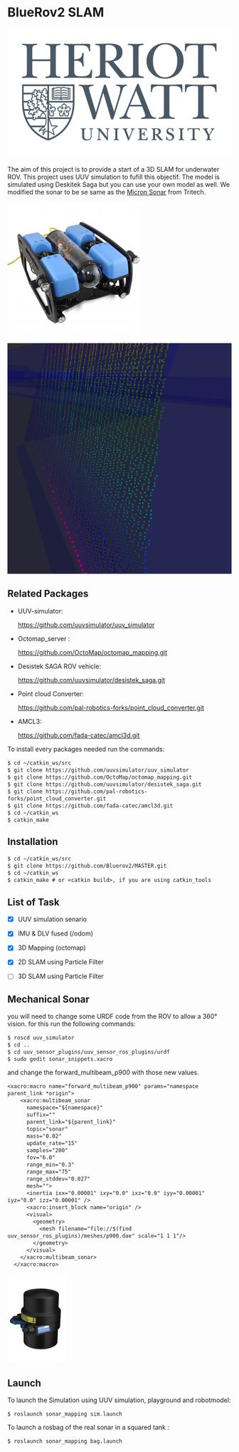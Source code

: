 # BlueRov2 SLAM

![Heriot Watt](https://github.com/Bluerov2/MASTER/blob/master/images/hh.jpg)


The aim of this project is to provide a start of a 3D SLAM for underwater ROV. This project uses UUV simulation to fufill this objectif. The model is simulated using Deskitek Saga but you can use your own model as well. We modified the sonar to be se same as the [Micron Sonar](https://www.tritech.co.uk/product/small-rov-mechanical-sector-scanning-sonar-tritech-micron) from Tritech.

![bluerov2](https://github.com/Bluerov2/MASTER/blob/master/images/BlueROV2-4-lumen-1-300x300.png)


![sonar](https://github.com/Bluerov2/MASTER/blob/master/images/Screenshot%20from%202020-03-02%2015-56-21.png)



## Related Packages

* UUV-simulator:

  https://github.com/uuvsimulator/uuv_simulator

* Octomap_server :
  
  https://github.com/OctoMap/octomap_mapping.git
  
* Desistek SAGA ROV vehicle:

  https://github.com/uuvsimulator/desistek_saga.git
  
* Point cloud Converter:
  
  https://github.com/pal-robotics-forks/point_cloud_converter.git

* AMCL3:
  
  https://github.com/fada-catec/amcl3d.git
  
  
  
  
To install every packages needed run the commands:

```
$ cd ~/catkin_ws/src
$ git clone https://github.com/uuvsimulator/uuv_simulator
$ git clone https://github.com/OctoMap/octomap_mapping.git
$ git clone https://github.com/uuvsimulator/desistek_saga.git
$ git clone https://github.com/pal-robotics-forks/point_cloud_converter.git
$ git clone https://github.com/fada-catec/amcl3d.git
$ cd ~/catkin_ws
$ catkin_make
```

## Installation

```
$ cd ~/catkin_ws/src
$ git clone https://github.com/Bluerov2/MASTER.git
$ cd ~/catkin_ws
$ catkin_make # or <catkin build>, if you are using catkin_tools
```
## List of Task

- [x] UUV simulation senario
- [x] IMU & DLV fused (/odom)
- [x] 3D Mapping (octomap)
- [x] 2D SLAM using Particle Filter
- [ ] 3D SLAM using Particle Filter


## Mechanical Sonar

you will need to change some URDF code from the ROV to allow a 360° vision.
for this run the following commands:

```
$ roscd uuv_simulator
$ cd ..
$ cd uuv_sensor_plugins/uuv_sensor_ros_plugins/urdf
$ sudo gedit sonar_snippets.xacro
```
and change the forward_multibeam_p900 with those new values.
```
<xacro:macro name="forward_multibeam_p900" params="namespace parent_link *origin">
    <xacro:multibeam_sonar
      namespace="${namespace}"
      suffix=""
      parent_link="${parent_link}"
      topic="sonar"
      mass="0.02"
      update_rate="15"
      samples="200"
      fov="6.0"
      range_min="0.3"
      range_max="75"
      range_stddev="0.027"
      mesh="">
      <inertia ixx="0.00001" ixy="0.0" ixz="0.0" iyy="0.00001" iyz="0.0" izz="0.00001" />
      <xacro:insert_block name="origin" />
      <visual>
        <geometry>
          <mesh filename="file://$(find uuv_sensor_ros_plugins)/meshes/p900.dae" scale="1 1 1"/>
        </geometry>
      </visual>
    </xacro:multibeam_sonar>
  </xacro:macro>
```
![sonar2](https://github.com/Bluerov2/MASTER/blob/master/images/9e9dd76fd4f547150d948ba49b7f92b3_74108.jpeg)

## Launch

To launch the Simulation using UUV simulation, playground and robotmodel:

```
$ roslaunch sonar_mapping sim.launch
```

To launch a rosbag of the real sonar in a squared tank :

```
$ roslaunch sonar_mapping bag.launch
```
